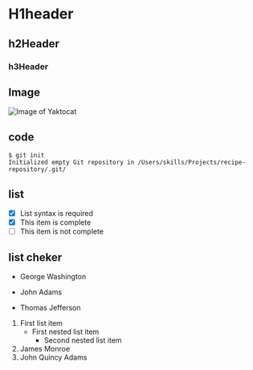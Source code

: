 # H1header
## h2Header
### h3Header

## Image
![Image of Yaktocat](https://octodex.github.com/images/yaktocat.png)

## code
```
$ git init
Initialized empty Git repository in /Users/skills/Projects/recipe-repository/.git/
```

## list
- [x] List syntax is required
- [x] This item is complete
- [ ] This item is not complete

## list cheker
- George Washington
* John Adams
+ Thomas Jefferson

1.  First list item
    - First nested list item
      - Second nested list item
2. James Monroe
3. John Quincy Adams
